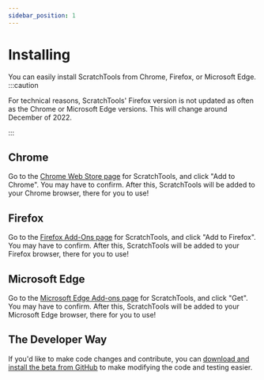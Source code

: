 ```yaml
---
sidebar_position: 1
---
```


# Installing
You can easily install ScratchTools from Chrome, Firefox, or Microsoft Edge.
:::caution

For technical reasons, ScratchTools' Firefox version is not updated as often as the Chrome or Microsoft Edge versions. This will change around December of 2022.

:::
## Chrome
Go to the [Chrome Web Store page](https://chrome.google.com/webstore/detail/scratchtools/jjnpbalpllpfdpgplpbcbadkgdmleopm) for ScratchTools, and click "Add to Chrome". You may have to confirm. After this, ScratchTools will be added to your Chrome browser, there for you to use!
## Firefox
Go to the [Firefox Add-Ons page](https://addons.mozilla.org/en-US/firefox/addon/scratchtools/) for ScratchTools, and click "Add to Firefox". You may have to confirm. After this, ScratchTools will be added to your Firefox browser, there for you to use!
## Microsoft Edge
Go to the [Microsoft Edge Add-ons page](https://microsoftedge.microsoft.com/addons/detail/scratchtools/aaidjeidbnhpjhblbianjeghjopbimmk) for ScratchTools, and click "Get". You may have to confirm. After this, ScratchTools will be added to your Microsoft Edge browser, there for you to use!
## The Developer Way
If you'd like to make code changes and contribute, you can [download and install the beta from GitHub](https://docs.scratchtools.app/docs/beta) to make modifying the code and testing easier.